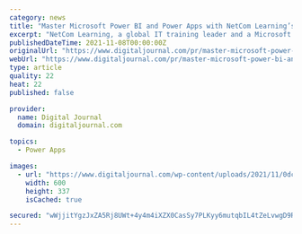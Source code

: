 ```yaml
---
category: news
title: "Master Microsoft Power BI and Power Apps with NetCom Learning’s Complimentary Power Weekend Trainings"
excerpt: "NetCom Learning, a global IT training leader and a Microsoft Certified Gold Partner, recently launched the complimentary Microsoft Power Weekend training. This special and complimentary offer will ..."
publishedDateTime: 2021-11-08T00:00:00Z
originalUrl: "https://www.digitaljournal.com/pr/master-microsoft-power-bi-and-power-apps-with-netcom-learnings-complimentary-power-weekend-trainings"
webUrl: "https://www.digitaljournal.com/pr/master-microsoft-power-bi-and-power-apps-with-netcom-learnings-complimentary-power-weekend-trainings"
type: article
quality: 22
heat: 22
published: false

provider:
  name: Digital Journal
  domain: digitaljournal.com

topics:
  - Power Apps

images:
  - url: "https://www.digitaljournal.com/wp-content/uploads/2021/11/0dca74b706d6770cb95b43db6536caf490ded3da-600x337.jpg"
    width: 600
    height: 337
    isCached: true

secured: "wWjjitYgzJxZA5Rj8UWt+4y4m4iXZX0CasSy7PLKyy6mutqbIL4tZeLvwgD9Rh77+Dp0qJ2Q/4QXbecdgk2RlC5rsmfyzPb0WLTkyoxCP3Rlp/UlIrk+zXqwZ+3eyz30qguv/xeU9OeN+PJUlXlVsYBbGXNprRBIf32eSoZuzF5X16iDfoNp8sNX13D9qW5PxaURKnC5JFqcIH2gOA3x6wbbtmOW5ySyDnE4s4dvkyZPMgLZyqHLhIR1IYV5KKnwvFXsBAJFhED199yiEPeVbDzKirHZmm5OQpYAhtOo3sEwjpXPYNGF8yfT+f+2jCR11sQzNBf6QodFI2udY5d0/K8zMjLwLvBaVdwu7lpTQCg=;V4RxHoCBobgQmVNuvBHndw=="
---
```


